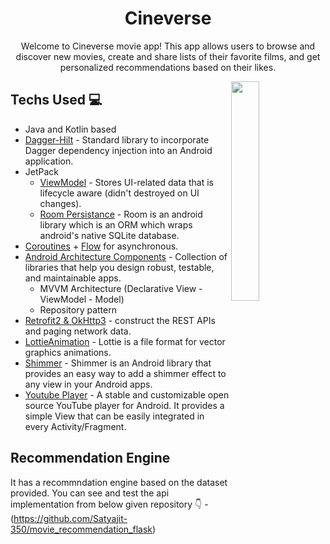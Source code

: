 <h1 align="center">Cineverse</h1>
<p align="center"> 
Welcome to Cineverse movie app! This app allows users to browse and discover new movies, create and share lists of their favorite films, and get personalized recommendations based on their likes.
</p>

<img src="/preview/preview_1.mp4" align="right" width="30%"/>

## Techs Used 💻
- Java and Kotlin based
- [Dagger-Hilt](https://dagger.dev/hilt/) - Standard library to incorporate Dagger dependency injection into an Android application.
- JetPack
  - [ViewModel](https://developer.android.com/topic/libraries/architecture/viewmodel) - Stores UI-related data that is lifecycle aware (didn't destroyed on UI changes).
  - [Room Persistance](https://developer.android.com/training/data-storage/room) - Room is an android library which is an ORM which wraps android's native SQLite database.
- [Coroutines](https://github.com/Kotlin/kotlinx.coroutines) + [Flow](https://kotlin.github.io/kotlinx.coroutines/kotlinx-coroutines-core/kotlinx.coroutines.flow/) for asynchronous.
- [Android Architecture Components](https://developer.android.com/topic/architecture) - Collection of libraries that help you design robust, testable, and maintainable apps.
  - MVVM Architecture (Declarative View - ViewModel - Model)
  - Repository pattern
- [Retrofit2 & OkHttp3](https://github.com/square/retrofit) - construct the REST APIs and paging network data.
- [LottieAnimation](https://lottiefiles.com/) - Lottie is a file format for vector graphics animations.
- [Shimmer](https://facebook.github.io/shimmer-android/) - Shimmer is an Android library that provides an easy way to add a shimmer effect to any view in your Android apps.
- [Youtube Player](https://github.com/PierfrancescoSoffritti/android-youtube-player) - A stable and customizable open source YouTube player for Android. It provides a simple View that can be easily integrated in every Activity/Fragment.

## Recommendation Engine
It has a recommndation engine based on the dataset provided.
You can see and test the api implementation from below given repository 👇
 -(https://github.com/Satyajit-350/movie_recommendation_flask)

